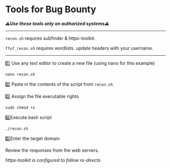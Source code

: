 # Tools for Bug Bounty

_**⚠️Use these tools only on authorized systems⚠️**_

---

`recon.sh` requires subfinder & httpx-toolkit.

`ffuf_recon.sh` requires wordlists.  update headers with your username.

---

1️⃣ Use any text editor to create a new file (using nano for this example)

`nano recon.sh`

2️⃣ Paste in the contents of the script from `recon.sh`

3️⃣ Assign the file executable rights

`sudo chmod +x`

4️⃣Execute bash script

`./recon.sh`

5️⃣Enter the target domain

Review the responses from the web servers.

_httpx-toolkit is configured to follow re-directs_
